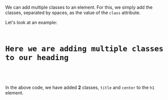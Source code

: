 We can add multiple classes to an element.
For this, we simply add the classes,
separated by spaces,
as the value of the `class` attribute.

Let's look at an example:
<codeblock language="html" type="lesson">
<code>
<panel language="html">
<h1 class="title center">Here we are adding multiple classes to our heading</h1>
</panel>
<panel language="css" hidden="true">
.title {
  font-weight: bold;
  color: lightblue;
}
.center {
  text-align: center
}
</panel>
</code>
</codeblock>

In the above code, we have added
**2** classes, `title` and `center`
to the `h1` element.
